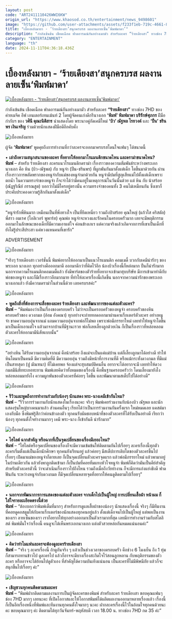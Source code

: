 ```yaml
---
layout: post
code: "ART2411110426WWI6KW"
origin_url: "https://www.khaosod.co.th/entertainment/news_9498601"
image: "https://github.com/user-attachments/assets/f233f1eb-719c-4661-8d79-8170c5f4d7ab"
title: "เบื้องหลังมายา - ‘ร้ายเดียงสา’สนุกครบรส ผลงานลายเซ็น‘พิมพ์มาดา’"
description: "กำลังเข้นข้น เชือดเฉือด ฟาดอารมณ์กันอย่างเมามัว สำหรับละคร “ร้ายเดียงสา” ทางช่อง 7HD ของค่ายเมจิค อีฟ เอนเตอร์เทนเม้นท์ 2 โดยผู้จัดคนเก่งดีกรีนางเอก ‘พิมพ์’"
category: "ENTERTAINMENT"
language: "th"
date: 2024-11-11T04:36:18.436Z
---
```


# เบื้องหลังมายา - ‘ร้ายเดียงสา’สนุกครบรส ผลงานลายเซ็น‘พิมพ์มาดา’

[![เบื้องหลังมายา - ‘ร้ายเดียงสา’สนุกครบรส ผลงานลายเซ็น‘พิมพ์มาดา’](https://www.khaosod.co.th/wpapp/uploads/2024/11/mmm-scaled.jpg "เบื้องหลังมายา - ‘ร้ายเดียงสา’สนุกครบรส ผลงานลายเซ็น‘พิมพ์มาดา’")](https://www.khaosod.co.th/wpapp/uploads/2024/11/mmm-scaled.jpg)

กำลังเข้นข้น เชือดเฉือด ฟาดอารมณ์กันอย่างเมามัว สำหรับละคร **“ร้ายเดียงสา”** ทางช่อง 7HD ของค่ายเมจิค อีฟ เอนเตอร์เทนเม้นท์ 2 โดยผู้จัดคนเก่งดีกรีนางเอก **‘พิมพ์’ พิมพ์มาดา บริรักษ์ศุภกร** ฝีมือกำกับฯ ของ **วศินี คุณะนิติสาร** นำแสดงโดย พระนางคู่กัดเคมีใหม่ **‘บิว’ ณัฐพล ไรยวงค์** และ **‘ปิ่น’ ชรินพร เงินเจริญ** ร่วมด้วยนักแสดงฝีมือดีอีกคับคั่ง

![เบื้องหลังมายา](https://www.khaosod.co.th/wpapp/uploads/2024/11/เด่นรอง-696x464.jpg)

ผู้จัด **‘พิมพ์มาดา’** พูดคุยถึงการทำงานที่กว่าละครจะออกมาครบรสโดนใจแฟนๆ ได้ขนาดนี้

• **เล่าถึงความสนุกสนานของละคร ที่อยากให้ออกมาโรแมนติกขนาดไหน และดราม่าขนาดไหน?**  
**พิมพ์** – สำหรับ ร้ายเดียงสา ละครแนวโรแมนติกดราม่า เรื่องราวของความสัมพันธ์ระหว่างพระเอก นางเอก คือ หิน (บิว-ณัฐพล) กับ หนูจ๋า (ปิ่น-ชรินพร) ที่ผูกพันกันมาตั้งแต่เด็ก โตขึ้นมาด้วยกัน ผ่านเรื่องราวการพลัดพรากของหนูจ๋ากับแม่ของหนูจ๋ามาด้วยกัน หนูจ๋ามีปมที่สูญเสียแม่ไปตั้งแต่เด็กเพราะตกน้ำ ในความทรงจำของหนูจ๋า ก็จะจำได้ว่ามีคนอยู่ในเหตุการณ์ในวันนั้นด้วย แต่ หิน กับ น้าสร้อย (ณัฏฐริณีย์ กรรณสูต) บอกว่าไม่มีใครอยู่ตรงนั้น ความทรงจำของคนทั้ง 3 คนไม่เหมือนกัน ซึ่งเขาก็ประคับประคองความรู้สึกกันมาตั้งแต่เด็ก”

![เบื้องหลังมายา](https://www.khaosod.co.th/wpapp/uploads/2024/11/m09-1-544x696.jpg)

“หนูจ๋ารักพี่หินมาก เหมือนเป็นที่พึ่งทางใจ เป็นที่ยึดเหนี่ยว รวมถึงป้าสร้อย คุณใหญ่ (แก้วใส คริสตัล) พี่สาว อมเรศ (โอลิเวอร์ พูพาร์ท) คุณพ่อ หนูจ๋าจะหวงและรักคนในครอบครัวมาก เลยจะมีพฤติกรรมออกมาในลักษณะของเด็กที่มีความเอาแต่ใจ ค่อนข้างเกเร แต่ความจริงแล้วเกิดจากการที่เขาเป็นเด็กที่ยังไม่รู้ประสีประสา แค่หวงแหนคนที่เขารัก”

ADVERTISEMENT

![เบื้องหลังมายา](https://www.khaosod.co.th/wpapp/uploads/2024/11/m03-1-696x464.jpg)

“จริงๆ ร้ายเดียงสา เวอร์ชั่นนี้ พิมพ์อยากให้ออกมาเป็นแนวโรแมนติก คอมเมดี้ บวกกับเคมีน่ารักๆ ของพระเอก นางเอก ทุกอย่างคือออกมาดี ออกมาดีกว่าที่คิดไว้อีก น้องบิวเรื่องนี้ก็หล่อมาก ปิ่นก็น่ารักมาก นอกจากความโรแมนติกคอมเมดี้แล้ว ยังมีพาร์ตของตัวร้ายที่อยากจะเข้ามาฮุบบริษัท มีการเข้ามาทำดีกับพ่อของหนูจ๋า และก็มีเรื่องราวอีกมากมาย ที่ทำให้ละครเรื่องนี้เกิดขึ้น นอกจากความน่ารักของพระเอกนางเอกแล้ว ยังมีความดราม่าในส่วนนี้ด้วย เลยครบรสค่ะ”

![เบื้องหลังมายา](https://www.khaosod.co.th/wpapp/uploads/2024/11/m02-1-515x696.jpg)

• **พูดถึงสิ่งที่ต้องการจะสื่อของละคร ร้ายเดียงสา และพัฒนาการของแต่ละตัวละคร?**  
**พิมพ์** – “พิมพ์มองว่าเป็นเรื่องของครอบครัว ไม่ว่าจะเป็นครอบครัวของหนูจ๋า ครอบครัวของหิน ครอบครัวของ ดวงกมล (อ้อม อังคณา) ทุกอย่างจะถ่ายทอดออกมาผ่านคาแร็กเตอร์ตัวละคร อย่างหนูจ๋า ขาดความอบอุ่นจากแม่ แถมความอบอุ่นจากพ่อก็ไม่พอ เพราะพ่อมีภรรยาใหม่ เลยทำให้หนูจ๋าโตขึ้นมาเป็นเด็กเอาแต่ใจ แล้วมาจากบ้านที่มีฐานะรวย พ่อก็เลยเลี้ยงลูกด้วยเงิน ก็เป็นเรื่องราวที่หล่อหลอมตัวละครให้ออกมามีนิสัยแบบนั้น”

![เบื้องหลังมายา](https://www.khaosod.co.th/wpapp/uploads/2024/11/m01-1-464x696.jpg)

“อย่างหิน ได้รับความอบอุ่นจากแม่ คือน้าสร้อย ถึงแม่จะเป็นแค่แม่บ้าน แต่ก็เลี้ยงลูกมาได้อย่างดี ทำให้หินโตมาเป็นคนดี มีความคิดที่ดี มีความอบอุ่น รวมถึงมีหน้าที่การงานที่ดี หรือแม้กระทั่งดวงกมล ที่มีแม่เป็นสายสุดา (ปู มัณฑนา) ที่ไม่เคยพอ จ้องแต่จะฮุบสมบัติคนอื่น อยากจะได้อยากจะมี เลยทำให้ดวงกมลมีนิสัยทะเยอทะยาน พิมพ์เลยคิดว่าทั้งหมดของเรื่องนี้ คือพื้นฐานครอบครัวว่า โดนเลี้ยงมายังไง หล่อหลอมมายังไง ความผูกพันของตัวละครที่ค่อยๆ โตขึ้น และพัฒนาตามสเต็ปไปได้อย่างดี”

![เบื้องหลังมายา](https://www.khaosod.co.th/wpapp/uploads/2024/11/m06-1-696x465.jpg)

• **รีวิวและพูดถึงการทำงานร่วมกับน้องๆ นักแสดง พระ-นางเคมีเข้ากันไหม?**  
**พิมพ์** – “รีวิวการร่วมงานกับนักแสดงในเรื่องนะคะ จริงๆ พิมพ์เคยร่วมงานกับน้องบิว ณัฐพล และนักแสดงรุ่นใหญ่บางคนมาแล้ว ส่วนคนอื่นๆ เรียกได้ว่าเป็นการร่วมงานกันครั้งแรก ใหม่หมดเลย แคสต์มาเองกับมือ ซึ่งพิมพ์รู้สึกว่าค่อนข้างลงตัว ทุกคนรับผิดชอบหน้าที่ของตัวละครที่ได้รับเป็นอย่างดี เรียกว่าน้องๆ ทุกคนตั้งใจทำงานมากๆ เคมี พระ-นาง ก็เข้ากันดี น่ารักมาก”

![เบื้องหลังมายา](https://www.khaosod.co.th/wpapp/uploads/2024/11/m07-1-581x696.jpg)

• **ไฮไลต์ ฉากสำคัญ หรือฉากที่เป็นจุดเปลี่ยนของเรื่องมีเยอะไหม?**  
**พิมพ์** – “ไฮไลต์หรือจุดเปลี่ยนของเรื่องก็จะมีความเข้มข้นให้ติดตามกันไปเรื่อยๆ ละครเรื่องนี้ทุกตัวละครเริ่มตั้งแต่เป็นเด็กนักศึกษา ทุกคนยังเรียนอยู่ แล้วค่อยๆ มีสเต็ปการเติบโตของตัวละครขึ้นไปเรื่อยๆ เปิดมาแม่ของหนูจ๋าก็ตายเลย ก็เป็นจุดเปลี่ยนตัวละครจุดแรก แล้วพ่อมีภรรยาใหม่ แล้วพามาอยู่ในบ้านเดียวกัน แล้วยังพาลูกติดเข้ามา ก็เป็นปมที่คอยทิ่มแทงหัวใจหนูจ๋า พิมพ์ก็คิดว่ามันเป็นคีย์สำคัญสำหรับตัวละครตัวนี้ ว่าจะดำเนินเรื่องราวไปถึงไหน รวมถึงเมื่อถึงวัยทำงาน ก็จะมีการแก่งแย่งชิงดี ฟาดฟันกัน ระหว่างหนูจ๋ากับดวงกมล ก็มีจุดเปลี่ยนหลายจุดที่อยากให้คนดูติดตามไปเรื่อยๆ”

![เบื้องหลังมายา](https://www.khaosod.co.th/wpapp/uploads/2024/11/m04-1-696x464.jpg)

• **นอกจากพัฒนาการการแสดงของแต่ละตัวละคร จากเด็กไปเป็นผู้ใหญ่ การเปลี่ยนเสื้อผ้า หน้าผม ก็ใส่ใจรายละเอียดตรงนี้ด้วย**  
**พิมพ์** – “ต้องบอกว่าพิมพ์เต็มที่มากๆ สำหรับการดูแลเสื้อผ้าของน้องๆ นักแสดงเรื่องนี้ จริงๆ ก็มีทีมงานที่คอยดูคอสตูมให้กับคาแร็กเตอร์ของนักแสดงทุกคนอยู่แล้ว ตั้งแต่เด็กจนไปเป็นผู้ใหญ่ แต่พอเป็นงานของเรา ลายเซ็นของเรา เราก็อยากให้ทุกอย่างออกมาเป็นตัวเรามากที่สุด เลยมีการทำงานร่วมกับสไตลิสต์ พิมพ์มั่นใจว่าเรื่องนี้ คนดูจะได้เห็นพระเอกนางเอก แต่งตัวสวยหล่อกันหมดแน่นอนค่ะ”

![เบื้องหลังมายา](https://www.khaosod.co.th/wpapp/uploads/2024/11/m08-1-696x464.jpg)

• **คิดว่าทำไมแฟนละครจะต้องดูละครร้ายเดียงสา**  
**พิมพ์** – “จริง ๆ ละครเรื่องนี้ ถ้าดูกันจริง ๆ แล้วเป็นช่วงเวลาของครอบครัว คือช่วง 6 โมงเย็น ถึง 1 ทุ่ม ก็สามารถทานข้าวไป ดูละครไป แล้วก็อาจจะมีบางเรื่องสะกิดใจไว้สอนลูกหลาน กับพฤติกรรมของตัวละคร หรืออาจจะได้ย้อนไปดูตัวเอง ที่สำคัญได้ความบันเทิงแน่นอน เป็นละครที่ไม่มีพิษมีภัย แล้วก็จะสนุกขึ้นไปเรื่อยๆ ค่ะ”

![เบื้องหลังมายา](https://www.khaosod.co.th/wpapp/uploads/2024/11/m05-1-696x464.jpg)

• **เชิญชวนทุกคนติดตามชมละคร**  
**พิมพ์** – “พิมพ์ฝากติดตามผลงานการเป็นผู้จัดละครของพิมพ์ สำหรับละคร ร้ายเดียงสา ขอบคุณแฟนๆ ช่อง 7HD มากๆ เลยนะคะ ที่เปิดโอกาสและให้โอกาสพิมพ์ได้ผลิตผลงานออกมาหลายเรื่องแล้ว เรื่องนี้ก็เป็นอีกเรื่องหนึ่งที่พิมพ์และทีมงานทุกคนตั้งใจมากๆ นะคะ ฝากละครเรื่องนี้ไว้ในอ้อมใจทุกคนด้วยนะคะ ขอบคุณมากๆ ค่ะ ติดตามได้ทุกวันจันทร์-พฤหัสบดี เวลา 18.00 น. ทางช่อง 7HD กด 35 ค่ะ”